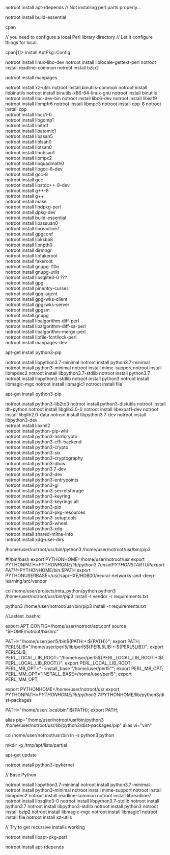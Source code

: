 notroot install apt-rdepends // Not installing perl parts properly...

notroot install build-essential

cpan

// you need to configure a local Perl library directory
// Let it configure things for local.

cpan[1]> install AptPkg::Config    

notroot install linux-libc-dev
notroot install liblocale-gettext-perl
notroot install readline-common 
notroot install bzip2 

notroot install manpages 

notroot install xz-utils 
notroot install binutils-common 
notroot install libbinutils 
notroot install binutils-x86-64-linux-gnu
notroot install binutils 
notroot install libc-dev-bin 
notroot install libc6-dev 
notroot install libisl19 
notroot install libmpfr6 
notroot install libmpc3 
notroot install cpp-8 
notroot install cpp                                   
notroot install libcc1-0                                               
notroot install libgomp1                                                 
notroot install libitm1                                                 
notroot install libatomic1                                                 
notroot install libasan5                                                  
notroot install liblsan0                                                     
notroot install libtsan0                                                       
notroot install libubsan1                                                  
notroot install libmpx2                                            
notroot install libquadmath0                                                 
notroot install libgcc-8-dev                                              
notroot install gcc-8                                                
notroot install gcc                                                   
notroot install libstdc++-8-dev                                          
notroot install g++-8                                                    
notroot install g++                                                    
notroot install make                                              
notroot install libdpkg-perl                                                 
notroot install dpkg-dev                                                
notroot install build-essential                                        
notroot install libassuan0                                      
notroot install libreadline7                                                     
notroot install gpgconf                                             
notroot install libksba8                                                     
notroot install libnpth0                                                 
notroot install dirmngr                                           
notroot install libfakeroot                                                 
notroot install fakeroot                                                   
notroot install gnupg-l10n                                             
notroot install gnupg-utils                                       
notroot install libsqlite3-0        ???                                     
notroot install gpg                                                 
notroot install pinentry-curses                                          
notroot install gpg-agent                                           
notroot install gpg-wks-client                                       
notroot install gpg-wks-server                                      
notroot install gpgsm                                          
notroot install gnupg                                                
notroot install libalgorithm-diff-perl                                      
notroot install libalgorithm-diff-xs-perl                                   
notroot install libalgorithm-merge-perl                                         
notroot install libfile-fcntllock-perl                                
notroot install manpages-dev                                                 

apt-get install python3-pip

notroot install libpython3.7-minimal 
notroot install python3.7-minimal 
notroot install python3-minimal 
notroot install mime-support
notroot install libmpdec2 
notroot install libpython3.7-stdlib 
notroot install python3.7 
notroot install libpython3-stdlib 
notroot install python3 
notroot install libmagic-mgc 
notroot install libmagic1 
notroot install file 

apt-get install python3-pip

notroot install python3-lib2to3 
notroot install python3-distutils 
notroot install dh-python 
notroot install libglib2.0-0 
notroot install libexpat1-dev 
notroot install libglib2.0-data 
notroot install libpython3.7-dev 
notroot install libpython3-dev                                              
notroot install libxml2                                            
notroot install python-pip-whl                                               
notroot install python3-asn1crypto                                       
notroot install python3-cffi-backend                                        
notroot install python3-crypto                                      
notroot install python3-six                                                
notroot install python3-cryptography                                   
notroot install python3-dbus                                                   
notroot install python3.7-dev                                          
notroot install python3-dev                                              
notroot install python3-entrypoints                                              
notroot install python3-gi                                             
notroot install python3-secretstorage                                         
notroot install python3-keyring                                                
notroot install python3-keyrings.alt                                            
notroot install python3-pip                                                       
notroot install python3-pkg-resources                                          
notroot install python3-setuptools                                       
notroot install python3-wheel                                               
notroot install python3-xdg                                                  
notroot install shared-mime-info                                          
notroot install xdg-user-dirs                                              

/home/user/notroot/usr/bin/python3
/home/user/notroot/usr/bin/pip3

#!/bin/bash
export PYTHONHOME=/home/user/notroot/usr
export PYTHONPATH=$PYTHONHOME/lib/python3.7
unset PYTHONSTARTUP
export PATH=$PYTHONHOME/bin:$PATH
export PYTHONUSERBASE=/usr/sap/HXE/HDB00/neural-networks-and-deep-learning/src/vendor

cd /home/user/projects/mta_python/python
python3 /home/user/notroot/usr/bin/pip3 install -t vendor -r requirements.txt

python3 /home/user/notroot/usr/bin/pip3 install -r requirements.txt


//Lastest .bashrc

export APT_CONFIG=/home/user/notroot/apt.conf
source "$HOME/notroot/bashrc"

PATH="/home/user/perl5/bin${PATH:+:${PATH}}"; export PATH;
PERL5LIB="/home/user/perl5/lib/perl5${PERL5LIB:+:${PERL5LIB}}"; export PERL5LIB;
PERL_LOCAL_LIB_ROOT="/home/user/perl5${PERL_LOCAL_LIB_ROOT:+:${PERL_LOCAL_LIB_ROOT}}"; export PERL_LOCAL_LIB_ROOT;
PERL_MB_OPT="--install_base \"/home/user/perl5\""; export PERL_MB_OPT;
PERL_MM_OPT="INSTALL_BASE=/home/user/perl5"; export PERL_MM_OPT;

export PYTHONHOME=/home/user/notroot/usr
export PYTHONPATH=$PYTHONHOME/lib/python3.7:$PYTHONHOME/lib/python3/dist-packages

PATH="/home/user/.local/bin":${PATH}; export PATH;

alias pip="/home/user/notroot/usr/bin/python3 /home/user/notroot/usr/lib/python3/dist-packages/pip"
alias vi="vim"



cd /home/user/notroot/usr/bin
ln -s python3 python

mkdir -p /tmp/apt/lists/partial

apt-get update

notroot install python3-ipykernel

// Base Python

notroot install libpython3.7-minimal
notroot install python3.7-minimal
notroot install python3-minimal
notroot install mime-support
notroot install libmpdec2
notroot install readline-common
notroot install libreadline7
notroot install libsqlite3-0
notroot install libpython3.7-stdlib
notroot install python3.7
notroot install libpython3-stdlib
notroot install python3
notroot install bzip2
notroot install libmagic-mgc
notroot install libmagic1
notroot install file
notroot install xz-utils

// Try to get recursive installs working

notroot install libapt-pkg-perl

notroot install apt-rdepends